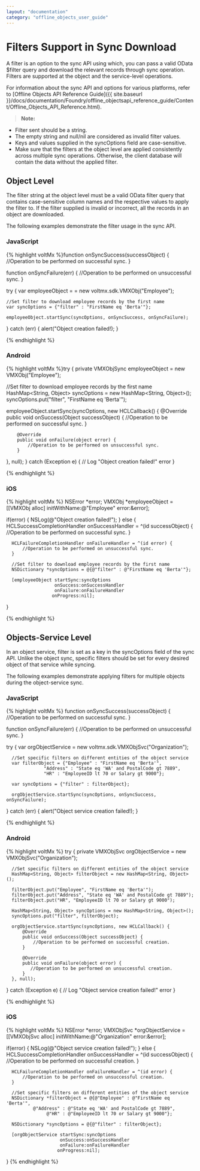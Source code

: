 ```yaml
---
layout: "documentation"
category: "offline_objects_user_guide"
---
```


Filters Support in Sync Download
================================

A filter is an option to the sync API using which, you can pass a valid OData $filter query and download the relevant records through sync operation. Filters are supported at the object and the service-level operations.

For information about the sync API and options for various platforms, refer to [Offline Objects API Reference Guide]({{ site.baseurl }}/docs/documentation/Foundry/offline_objectsapi_reference_guide/Content/Offline_Objects_API_Reference.html).

> **Note:**  
*   Filter sent should be a string.  
*   The empty string and null/nil are considered as invalid filter values.  
*   Keys and values supplied in the syncOptions field are case-sensitive.  
*   Make sure that the filters at the object level are applied consistently across multiple sync operations. Otherwise, the client database will contain the data without the applied filter.  

Object Level
------------

The filter string at the object level must be a valid OData filter query that contains case-sensitive column names and the respective values to apply the filter to. If the filter supplied is invalid or incorrect, all the records in an object are downloaded.

The following examples demonstrate the filter usage in the sync API.

### JavaScript

{% highlight voltMx %}function onSyncSuccess(successObject) {
    //Operation to be performed on successful sync.
 }

 function onSyncFailure(err) {
    //Operation to be performed on unsuccessful sync.
 }

 try {
    var employeeObject = = new voltmx.sdk.VMXObj("Employee");

    //Set filter to download employee records by the first name
    var syncOptions = {"filter" : "FirstName eq 'Berta'"};

    employeeObject.startSync(syncOptions, onSyncSuccess, onSyncFailure);
 } catch (err) {
    alert("Object creation failed!);
 }

{% endhighlight %}

### Android

{% highlight voltMx %}try {
   private VMXObjSync employeeObject = new VMXObj("Employee");

   //Set filter to download employee records by the first name
   HashMap<String, Object> syncOptions = new HashMap<String, Object>();
   syncOptions.put("filter", "FirstName eq 'Berta'");
   
   employeeObject.startSync(syncOptions, new HCLCallback() {
        @Override
        public void onSuccess(Object successObject) {
            //Operation to be performed on successful sync.
        }

        @Override
        public void onFailure(object error) {
            //Operation to be performed on unsuccessful sync.
        }
   }, null);
} catch (Exception e) {
    // Log "Object creation failed!" error
}

{% endhighlight %}

### iOS

{% highlight voltMx %}  NSError *error;
  VMXObj *employeeObject = [[VMXObj alloc] initWithName:@"Employee" error:&error];

  if(error) {
      NSLog(@"Object creation failed!");
  } else {
      HCLSuccessCompletionHandler onSuccessHandler = ^(id successObject) {
          //Operation to be performed on successful sync.
      }

      HCLFailureCompletionHandler onFailureHandler = ^(id error) {
          //Operation to be performed on unsuccessful sync.
      }
   
      //Set filter to download employee records by the first name
      NSDictionary *syncOptions = @{@"filter" : @"FirstName eq 'Berta'"};

      [employeeObject startSync:syncOptions
                      onSuccess:onSuccessHandler
                      onFailure:onFailureHandler
                     onProgress:nil];
  }

{% endhighlight %}

Objects-Service Level
---------------------

In an object service, filter is set as a key in the syncOptions field of the sync API. Unlike the object sync, specific filters should be set for every desired object of that service while syncing.

The following examples demonstrate applying filters for multiple objects during the object-service sync.

### JavaScript

{% highlight voltMx %}  function onSyncSuccess(successObject) {
      //Operation to be performed on successful sync.
  }

  function onSyncFailure(err) {
      //Operation to be performed on unsuccessful sync.
  }

  try {
      var orgObjectService = new voltmx.sdk.VMXObjSvc("Organization");

      //Set specific filters on different entities of the object service
      var filterObject = {"Employee" : "FirstName eq 'Berta'", 
                  "Address" : "State eq 'WA' and PostalCode gt 7889", 
                  "HR" : "EmployeeID lt 70 or Salary gt 9000"};

      var syncOptions = {"filter" : filterObject};

      orgObjectService.startSync(syncOptions, onSyncSuccess, onSyncFailure);
  } catch (err) {
      alert("Object service creation failed!);
  }

{% endhighlight %}

### Android

{% highlight voltMx %}  try {
      private VMXObjSvc orgObjectService = new VMXObjSvc("Organization");

      //Set specific filters on different entities of the object service
      HashMap<String, Object> filterObject = new HashMap<String, Object>();
    
      filterObject.put("Employee", "FirstName eq 'Berta'");
      filterObject.put("Address", "State eq 'WA' and PostalCode gt 7889");
      filterObject.put("HR", "EmployeeID lt 70 or Salary gt 9000");

      HashMap<String, Object> syncOptions = new HashMap<String, Object>();
      syncOptions.put("filter", filterObject);

      orgObjectService.startSync(syncOptions, new HCLCallback() {
          @Override
          public void onSuccess(Object successObject) {
              //Operation to be performed on successful creation.
          }

          @Override
          public void onFailure(object error) {
             //Operation to be performed on unsuccessful creation.
          }
      }, null);
  } catch (Exception e) {
    // Log "Object service creation failed!" error
  }

{% endhighlight %}

### iOS

{% highlight voltMx %}   NSError *error;
  VMXObjSvc *orgObjectService = [[VMXObjSvc alloc] initWithName:@"Organization" error:&error];

  if(error) {
      NSLog(@"Object service creation failed!");
  } else {
      HCLSuccessCompletionHandler onSuccessHandler = ^(id successObject) {
          //Operation to be performed on successful creation.
      }

      HCLFailureCompletionHandler onFailureHandler = ^(id error) {
          //Operation to be performed on unsuccessful creation.
      }
   
      //Set specific filters on different entities of the object service
      NSDictionary *filterObject = @{@"Employee" : @"FirstName eq 'Berta'",
              @"Address" : @"State eq 'WA' and PostalCode gt 7889",
                   @"HR" : @"EmployeeID lt 70 or Salary gt 9000"};

      NSDictionary *syncOptions = @{@"filter" : filterObject};

      [orgObjectService startSync:syncOptions
                        onSuccess:onSuccessHandler
                        onFailure:onFailureHandler
                       onProgress:nil];
  }
{% endhighlight %}

